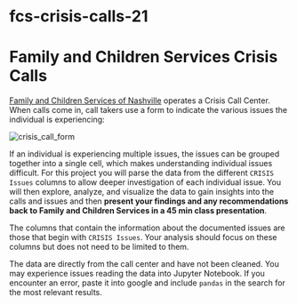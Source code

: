 # fcs-crisis-calls-21

# Family and Children Services Crisis Calls

[Family and Children Services of Nashville](http://www.fcsnashville.org/) operates a Crisis Call Center. When calls come in, call takers use a form to indicate the various issues the individual is experiencing: 

![crisis_call_form](assets/crisis_call_form.png)

If an individual is experiencing multiple issues, the issues can be grouped together into a single cell, which makes understanding individual issues difficult. For this project you will parse the data from the different `CRISIS Issues` columns to allow deeper investigation of each individual issue. You will then explore, analyze, and visualize the data to gain insights into the calls and issues and then **present your findings and any recommendations back to Family and Children Services in a 45 min class presentation**.

The columns that contain the information about the documented issues are those that begin with `CRISIS Issues`. Your analysis should focus on these columns but does not need to be limited to them. 

The data are directly from the call center and have not been cleaned. You may experience issues reading the data into Jupyter Notebook. If you encounter an error, paste it into google and include `pandas` in the search for the most relevant results.
